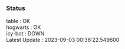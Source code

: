 ### Status


table : OK  
hogwarts : OK  
icy-bot : DOWN  
Latest Update : 2023-09-03 00:36:22.549600
